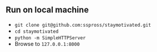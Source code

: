 ## Run on local machine

- `git clone git@github.com:sspross/staymotivated.git`
- `cd staymotivated`
- `python -m SimpleHTTPServer`
- Browse to `127.0.0.1:8000`
